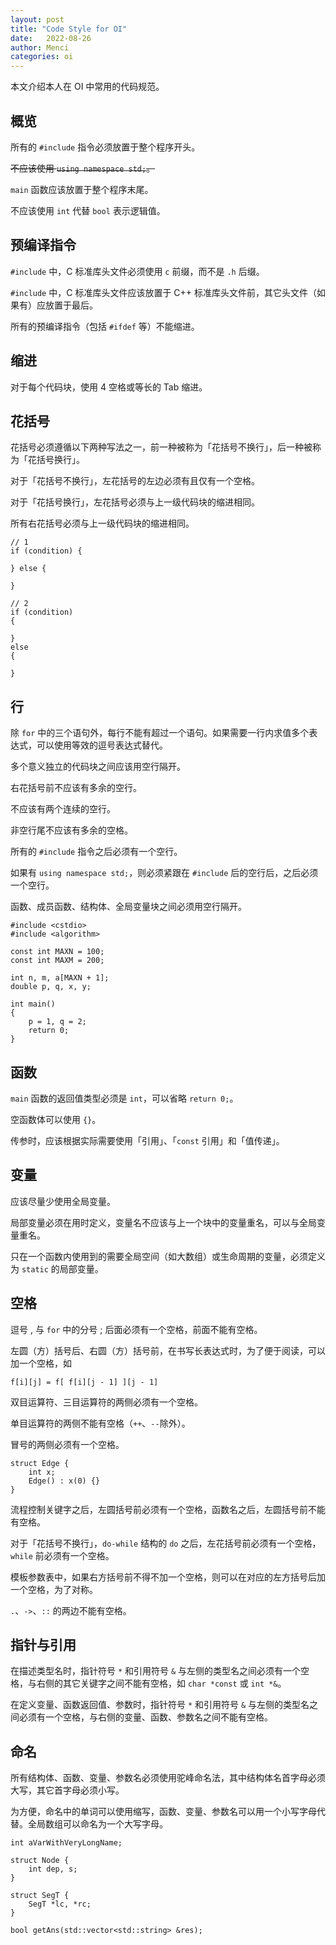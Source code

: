 ```yaml
---
layout: post
title: "Code Style for OI"
date:   2022-08-26
author: Menci
categories: oi
---
```


本文介绍本人在 OI 中常用的代码规范。

## 概览

所有的 `#include` 指令必须放置于整个程序开头。

~~不应该使用 `using namespace std;`。~~

`main` 函数应该放置于整个程序末尾。

不应该使用 `int` 代替 `bool` 表示逻辑值。

## 预编译指令

`#include` 中，C 标准库头文件必须使用 `c` 前缀，而不是 `.h` 后缀。

`#include` 中，C 标准库头文件应该放置于 C++ 标准库头文件前，其它头文件（如果有）应放置于最后。

所有的预编译指令（包括 `#ifdef` 等）不能缩进。

## 缩进

对于每个代码块，使用 4 空格或等长的 Tab 缩进。

## 花括号

花括号必须遵循以下两种写法之一，前一种被称为「花括号不换行」，后一种被称为「花括号换行」。

对于「花括号不换行」，左花括号的左边必须有且仅有一个空格。

对于「花括号换行」，左花括号必须与上一级代码块的缩进相同。

所有右花括号必须与上一级代码块的缩进相同。

```
// 1
if (condition) {

} else {

}

// 2
if (condition)
{

}
else
{

}
```

## 行

除 `for` 中的三个语句外，每行不能有超过一个语句。如果需要一行内求值多个表达式，可以使用等效的逗号表达式替代。

多个意义独立的代码块之间应该用空行隔开。

右花括号前不应该有多余的空行。

不应该有两个连续的空行。

非空行尾不应该有多余的空格。

所有的 `#include` 指令之后必须有一个空行。

如果有 `using namespace std;`，则必须紧跟在 `#include` 后的空行后，之后必须一个空行。

函数、成员函数、结构体、全局变量块之间必须用空行隔开。

```
#include <cstdio>
#include <algorithm>

const int MAXN = 100;
const int MAXM = 200;

int n, m, a[MAXN + 1];
double p, q, x, y;

int main()
{
    p = 1, q = 2;
    return 0;
}
```

## 函数

`main` 函数的返回值类型必须是 `int`，可以省略 `return 0;`。

空函数体可以使用 `{}`。

传参时，应该根据实际需要使用「引用」、「`const` 引用」和「值传递」。

## 变量

应该尽量少使用全局变量。

局部变量必须在用时定义，变量名不应该与上一个块中的变量重名，可以与全局变量重名。

只在一个函数内使用到的需要全局空间（如大数组）或生命周期的变量，必须定义为 `static` 的局部变量。

## 空格

逗号 , 与 `for` 中的分号 ; 后面必须有一个空格，前面不能有空格。

左圆（方）括号后、右圆（方）括号前，在书写长表达式时，为了便于阅读，可以加一个空格，如

```
f[i][j] = f[ f[i][j - 1] ][j - 1]
```

双目运算符、三目运算符的两侧必须有一个空格。

单目运算符的两侧不能有空格（`++`、`--`除外）。

冒号的两侧必须有一个空格。

```
struct Edge {
    int x;
    Edge() : x(0) {}
}
```

流程控制关键字之后，左圆括号前必须有一个空格，函数名之后，左圆括号前不能有空格。

对于「花括号不换行」，`do-while` 结构的 `do` 之后，左花括号前必须有一个空格，`while` 前必须有一个空格。

模板参数表中，如果右方括号前不得不加一个空格，则可以在对应的左方括号后加一个空格，为了对称。

`.`、`->`、`::` 的两边不能有空格。

## 指针与引用

在描述类型名时，指针符号 `*` 和引用符号 `&` 与左侧的类型名之间必须有一个空格，与右侧的其它关键字之间不能有空格，如 `char *const` 或 `int *&`。

在定义变量、函数返回值、参数时，指针符号 `*` 和引用符号 `&` 与左侧的类型名之间必须有一个空格，与右侧的变量、函数、参数名之间不能有空格。

## 命名

所有结构体、函数、变量、参数名必须使用驼峰命名法，其中结构体名首字母必须大写，其它首字母必须小写。

为方便，命名中的单词可以使用缩写，函数、变量、参数名可以用一个小写字母代替。全局数组可以命名为一个大写字母。

```
int aVarWithVeryLongName;

struct Node {
    int dep, s;
}

struct SegT {
    SegT *lc, *rc;
}

bool getAns(std::vector<std::string> &res);
```